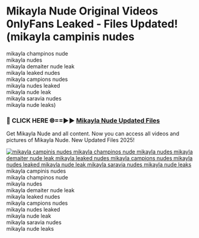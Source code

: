 # Mikayla Nude Original Videos 0nlyFans Leaked - Files Updated! (mikayla campinis nudes<br>
mikayla champinos nude<br>
mikayla nudes<br>
mikayla demaiter nude leak<br>
mikayla leaked nudes<br>
mikayla campions nudes<br>
mikayla nudes leaked<br>
mikayla nude leak<br>
mikayla saravia nudes<br>
mikayla nude leaks)

<h3>🔴 CLICK HERE 🌐==►► <a href="https://tinyurl.com/2p9ay9w9" rel="nofollow">Mikayla Nude Updated Files</a></h3>

Get Mikayla Nude and all content. Now you can access all videos and pictures of Mikayla Nude. New Updated Files 2025!

[![mikayla campinis nudes<br>
mikayla champinos nude<br>
mikayla nudes<br>
mikayla demaiter nude leak<br>
mikayla leaked nudes<br>
mikayla campions nudes<br>
mikayla nudes leaked<br>
mikayla nude leak<br>
mikayla saravia nudes<br>
mikayla nude leaks](https://i.imgur.com/KQgVmj3.gif)](https://tinyurl.com/2p9ay9w9)
mikayla campinis nudes<br>
mikayla champinos nude<br>
mikayla nudes<br>
mikayla demaiter nude leak<br>
mikayla leaked nudes<br>
mikayla campions nudes<br>
mikayla nudes leaked<br>
mikayla nude leak<br>
mikayla saravia nudes<br>
mikayla nude leaks
